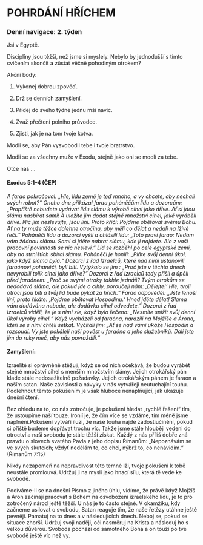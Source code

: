 # POHRDÁNÍ HŘÍCHEM

### Denní navigace: 2. týden

Jsi v Egyptě.

Disciplíny jsou těžší, než jsme si myslely. Nebylo by jednodušší s tímto cvičením skončit a zůstat věčně pohodlným otrokem?

Akční body:
1. Vykonej dobrou zpověď.

2. Drž se denních zamyšlení.

3. Přidej do svého týdne jednu mši navíc.

4. Zvaž přečtení polního průvodce.

5. Zjisti, jak je na tom tvoje kotva.

Modli se, aby Pán vysvobodil tebe i tvoje bratrstvo.

Modli se za všechny muže v Exodu, stejně jako oni se modlí za tebe.

Otče náš …


#### Exodus 5:1–4 (ČEP)
*A farao pokračoval: „Hle, lidu země je teď mnoho, a vy chcete, aby nechali svých robot?“ Onoho dne přikázal farao poháněčům lidu a dozorcům: „Propříště nebudete vydávat lidu slámu k výrobě cihel jako dříve. Ať si jdou slámu nasbírat sami! A uložíte jim dodat stejné množství cihel, jaké vyráběli dříve. Nic jim neslevujte, jsou líní. Proto křičí: Pojďme obětovat svému Bohu. Ať na ty muže těžce dolehne otročina, aby měli co dělat a nedali na lživé řeči.“ Poháněči lidu a dozorci vyšli a ohlásili lidu: „Toto praví farao: Nedám vám žádnou slámu. Sami si jděte nabrat slámu, kde ji najdete. Ale z vaší pracovní povinnosti se nic nesleví.“ Lid se rozběhl po celé egyptské zemi, aby na strništích sbíral slámu. Poháněči je honili: „Plňte svůj denní úkol, jako když sláma byla.“ Dozorci z řad Izraelců, které nad nimi ustanovili faraónovi poháněči, byli biti. Vytýkalo se jim : „Proč jste v těchto dnech nevyrobili tolik cihel jako dříve?“ Dozorci z řad Izraelců tedy přišli a úpěli před faraónem: „Proč se svými otroky takhle jednáš? Tvým otrokům se nedodává sláma, ale pokud jde o cihly, poroučejí nám: ‚Dělejte!‘ Hle, tvoji otroci jsou biti a tvůj lid bude pykat za hřích.“ Farao odpověděl: „Jste lenoši líní, proto říkáte: ‚Pojďme obětovat Hospodinu.‘ Hned jděte dělat! Sláma vám dodávána nebude, ale dodávku cihel odvedete.“ Dozorci z řad Izraelců viděli, že je s nimi zle, když bylo řečeno: „Nesmíte snížit svůj denní úkol výroby cihel.“ Když vycházeli od faraóna, narazili na Mojžíše a Árona, kteří se s nimi chtěli setkat. Vyčítali jim: „Ať se nad vámi ukáže Hospodin a rozsoudí. Vy jste pokáleli naši pověst u faraóna a jeho služebníků. Dali jste jim do ruky meč, aby nás povraždili.“*

#### Zamyšlení:
Izraelité si oprávněně stěžují, když se od nich očekává, že budou vyrábět stejné množství cihel s menším množstvím slámy. Jejich otrokářský pán klade stále nedosažitelné požadavky. Jejich otrokářským pánem je faraon a naším satan. Naše závislosti a návyky v nás vytvářejí neutuchající touhu. Podlehnout těmto pokušením je však hluboce nenaplňující, jak ukazuje dnešní čtení.

Bez ohledu na to, co nás zotročuje, je pokušení hledat „rychlé řešení“ tím, že ustoupíme naší touze. Ironií je, že čím více se vzdáme, tím méně jsme naplněni.Pokušení vytváří iluzi, že naše touha najde zadostiučinění, pokud si příště budeme dopřávat trochu víc. Takže jsme stále hlouběji vedeni do otroctví a naši svobodu je stále těžší získat. Každý z nás příliš dobře zná pravdu o slovech svatého Pavla z jeho dopisu Římanům: „Nepoznávám se ve svých skutcích; vždyť nedělám to, co chci, nýbrž to, co nenávidím.“ (Římanům 7:15)

Nikdy nezapomeň na nepravdivost této temné lži, tvoje pokušení k tobě neustále promlouvá. Udržuj ji na mysli jako hnací sílu, která tě vede ke svobodě.

Podíváme-li se na dnešní Písmo z jiného úhlu, vidíme, že právě když Mojžíš a Áron začínají pracovat s Bohem na osvobození izraelského lidu, je to pro zotročený národ ještě těžší. U nás je to často stejné. V okamžiku, kdy začneme usilovat o svobodu, Satan reaguje tím, že naše řetězy utáhne ještě pevněji. Pamatuj na to dnes a v následujících dnech. Neboj se, pokud se situace zhorší. Udržuj svoji naději, oči nasměruj na Krista a následuj ho s velkou důvěrou. Svoboda pochází od samotného Boha a on touží po tvé svobodě ještě víc než vy.
